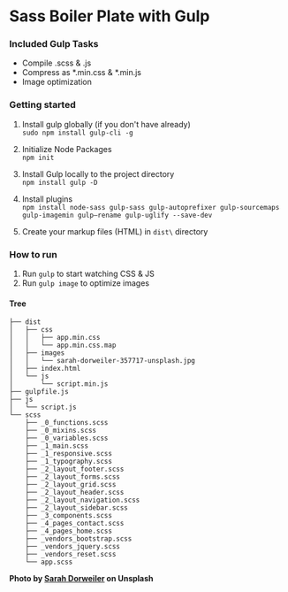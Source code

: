 # Sass Boiler Plate with Gulp

### Included Gulp Tasks
* Compile .scss & .js
* Compress as *.min.css & *.min.js
* Image optimization

### Getting started
1. Install gulp globally (if you don't have already)\
```sudo npm install gulp-cli -g```

1. Initialize Node Packages\
```npm init```

1. Install Gulp locally to the project directory\
```npm install gulp -D```

1. Install plugins\
```npm install node-sass gulp-sass gulp-autoprefixer gulp-sourcemaps gulp-imagemin gulp—rename gulp-uglify --save-dev```

1. Create your markup files (HTML) in ```dist\``` directory

### How to run
1. Run ```gulp``` to start watching CSS & JS
1. Run ```gulp image``` to optimize images


#### Tree

```
├── dist
│   ├── css
│   │   ├── app.min.css
│   │   └── app.min.css.map
│   ├── images
│   │   └── sarah-dorweiler-357717-unsplash.jpg
│   ├── index.html
│   └── js
│       └── script.min.js
├── gulpfile.js
├── js
│   └── script.js
└── scss
    ├── _0_functions.scss
    ├── _0_mixins.scss
    ├── _0_variables.scss
    ├── _1_main.scss
    ├── _1_responsive.scss
    ├── _1_typography.scss
    ├── _2_layout_footer.scss
    ├── _2_layout_forms.scss
    ├── _2_layout_grid.scss
    ├── _2_layout_header.scss
    ├── _2_layout_navigation.scss
    ├── _2_layout_sidebar.scss
    ├── _3_components.scss
    ├── _4_pages_contact.scss
    ├── _4_pages_home.scss
    ├── _vendors_bootstrap.scss
    ├── _vendors_jquery.scss
    ├── _vendors_reset.scss
    └── app.scss
```

**Photo by [Sarah Dorweiler](https://unsplash.com/photos/Sy8dsVyiPgs?utm_source=unsplash&utm_medium=referral&utm_content=creditCopyText) on Unsplash**
